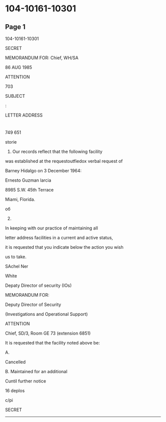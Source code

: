 # 104-10161-10301

## Page 1

104-10161-10301

SECRET

MEMORANDUM FOR: Chief, WH/SA

86 AUG 1985

ATTENTION

703

SUBJECT

:

LETTER ADDRESS

#

749 651

storie

1. Our records reflect that the following facility

was established at the requestoutfiedox verbal request of

Barney Hidalgo on 3 December 1964:

Ernesto Guzman larcia

8985 S.W. 45th Terrace

Miami, Florida.

об

2.

In keeping with our practice of maintaining all

letter address facilities in a current and active status,

it is requested that you indicate below the action you wish

us to take.

SAchel Ner

White

Depaty Director of security (IOs)

MEMORANDUM FOR:

Deputy Director of Security

(Investigations and Operational Support)

ATTENTION

Chief, SD/3, Room GE 73 (extension 6851)

It is requested that the facility noted above be:

A.

Cancelled

B. Maintained for an additional

Cuntil further notice

16 deplos

с/рі

SECRET

---

